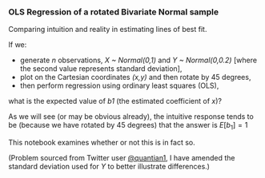 ### OLS Regression of a rotated Bivariate Normal sample
Comparing intuition and reality in estimating lines of best fit.

If we:
- generate *n* observations, *X ~ Normal(0,1)* and *Y ~ Normal(0,0.2)* [where the second value represents standard deviation], 
- plot on the Cartesian coordinates *(x,y)* and then rotate by 45 degrees, 
- then perform regression using ordinary least squares (OLS),  

what is the expected value of *b1* (the estimated coefficient of *x*)?

As we will see (or may be obvious already), the intuitive response tends to be (because we have rotated by 45 degrees) that the answer is $E[b_1]=1$

This notebook examines whether or not this is in fact so.

(Problem sourced from Twitter user [@quantian1], I have amended the standard deviation used for $Y$ to better illustrate differences.)

[@quantian1]: https://twitter.com/quantian1/status/1673358773178585091?s=20
